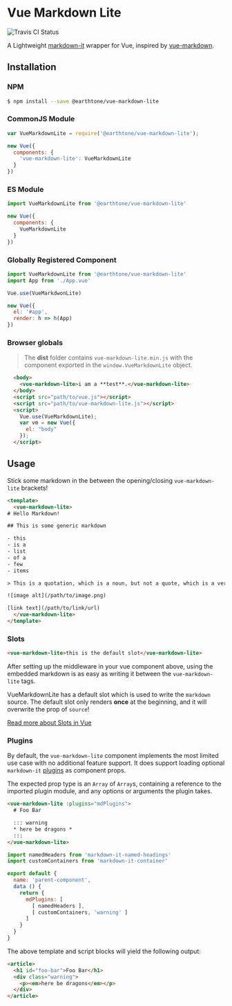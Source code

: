 # Vue Markdown Lite

![Travis CI Status](https://travis-ci.org/earthtone/vue-markdown-lite.svg?branch=master)

A Lightweight [markdown-it](https://github.com/markdown-it/markdown-it) wrapper for Vue, inspired by [vue-markdown](https://github.com/miaolz123/vue-markdown).

## Installation

### NPM

```sh
$ npm install --save @earthtone/vue-markdown-lite
```

### CommonJS Module

```js
var VueMarkdownLite = require('@earthtone/vue-markdown-lite');

new Vue({
  components: {
    'vue-markdown-lite': VueMarkdownLite
  }
})
```

### ES Module

```js
import VueMarkdownLite from '@earthtone/vue-markdown-lite'

new Vue({
  components: {
    VueMarkdownLite
  }
})
```

### Globally Registered Component

```js
import VueMarkdownLite from '@earthtone/vue-markdown-lite'
import App from './App.vue'

Vue.use(VueMarkdwonLite)

new Vue({
  el: '#app',
  render: h => h(App)
})
```

### Browser globals

> The **dist** folder contains `vue-markdown-lite.min.js` with the component exported in the `window.VueMarkdownLite` object.

```html
  <body>
    <vue-markdown-lite>i am a **test**.</vue-markdown-lite>
  </body>
  <script src="path/to/vue.js"></script>
  <script src="path/to/vue-markdown-lite.js"></script>
  <script>
    Vue.use(VueMarkdownLite);
    var vm = new Vue({
      el: "body"
    });
  </script>
```

## Usage

Stick some markdown in the between the opening/closing `vue-markdown-lite` brackets!

```html
<template>
  <vue-markdown-lite>
# Hello Markdown!

## This is some generic markdown

- this
- is a
- list
- of a
- few
- items

> This is a quotation, which is a noun, but not a quote, which is a verb.

![image alt](/path/to/image.png)

[link text](/path/to/link/url)
  </vue-markdown-lite>
</template>
```

### Slots

```html
<vue-markdown-lite>this is the default slot</vue-markdown-lite>
```

After setting up the middleware in your vue component above, using the embedded markdown is as easy as writing it between the `vue-markdown-lite` tags.

VueMarkdownLite has a default slot which is used to write the `markdown` source. The default slot only renders **once** at the beginning, and it will overwrite the prop of `source`!

[Read more about Slots in Vue](https://vuejs.org/v2/guide/components-slots.html)

### Plugins

By default, the `vue-markdown-lite` component implements the most limited use case with no additional feature support. It does support loading optional `markdown-it` [plugins](https://www.npmjs.org/browse/keyword/markdown-it-plugin) as component props.

The expected prop type is an `Array` of `Array`s, containing a reference to the imported plugin module, and any options or arguments the plugin takes.

```html
<vue-markdown-lite :plugins="mdPlugins">
  # Foo Bar

  ::: warning
  * here be dragons *
  :::
</vue-markdown-lite>
```

```js
import namedHeaders from 'markdown-it-named-headings'
import customContainers from 'markdown-it-container'

export default {
  name: 'parent-component',
  data () {
    return {
      mdPlugins: [
        [ namedHeaders ],
        [ customContainers, 'warning' ]
      ]
    }
  }
}
```

The above template and script blocks will yield the following output:

```html
<article>
  <h1 id="foo-bar">Foo Bar</h1>
  <div class="warning">
    <p><em>here be dragons</em></p>
  </div>
</article>
```
